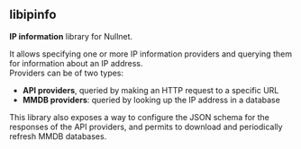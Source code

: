 ## libipinfo

**IP information** library for Nullnet.

It allows specifying one or more IP information providers and querying them for information about an IP address.<br>
Providers can be of two types:
- **API providers**, queried by making an HTTP request to a specific URL
- **MMDB providers**: queried by looking up the IP address in a database

This library also exposes a way to configure the JSON schema for the responses of the API providers,
and permits to download and periodically refresh MMDB databases.
